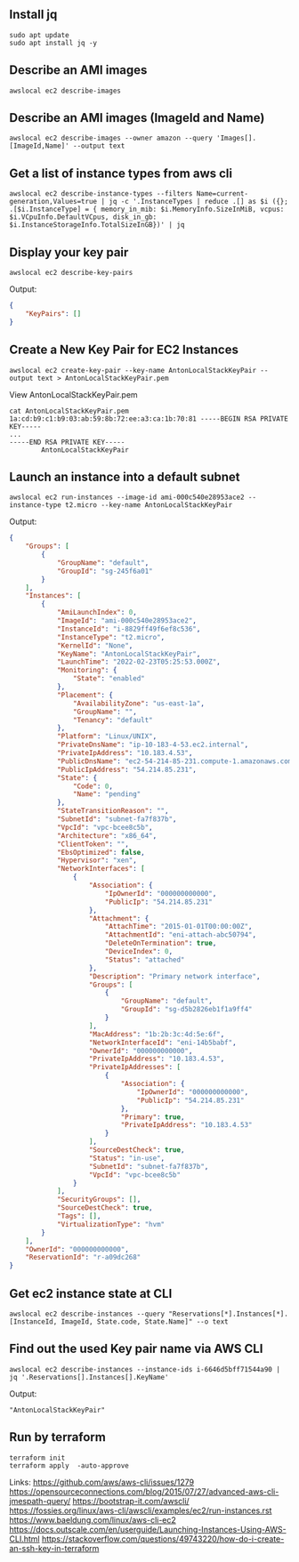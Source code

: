 ## Install jq
```
sudo apt update
sudo apt install jq -y
```

## Describe an AMI images
```
awslocal ec2 describe-images
```

## Describe an AMI images (ImageId and Name)

```
awslocal ec2 describe-images --owner amazon --query 'Images[].[ImageId,Name]' --output text
```

## Get a list of instance types from aws cli
```
awslocal ec2 describe-instance-types --filters Name=current-generation,Values=true | jq -c '.InstanceTypes | reduce .[] as $i ({}; .[$i.InstanceType] = { memory_in_mib: $i.MemoryInfo.SizeInMiB, vcpus: $i.VCpuInfo.DefaultVCpus, disk_in_gb: $i.InstanceStorageInfo.TotalSizeInGB})' | jq
```

## Display your key pair
```
awslocal ec2 describe-key-pairs
```
Output:
```json
{
    "KeyPairs": []
}
```

## Create a New Key Pair for EC2 Instances
```
awslocal ec2 create-key-pair --key-name AntonLocalStackKeyPair --output text > AntonLocalStackKeyPair.pem
```
View AntonLocalStackKeyPair.pem
```
cat AntonLocalStackKeyPair.pem
1a:cd:b9:c1:b9:03:ab:59:8b:72:ee:a3:ca:1b:70:81 -----BEGIN RSA PRIVATE KEY-----
...
-----END RSA PRIVATE KEY-----
        AntonLocalStackKeyPair
```

## Launch an instance into a default subnet
```
awslocal ec2 run-instances --image-id ami-000c540e28953ace2 --instance-type t2.micro --key-name AntonLocalStackKeyPair
```
Output:
```json
{
    "Groups": [
        {
            "GroupName": "default",
            "GroupId": "sg-245f6a01"
        }
    ],
    "Instances": [
        {
            "AmiLaunchIndex": 0,
            "ImageId": "ami-000c540e28953ace2",
            "InstanceId": "i-8829ff49f6ef8c536",
            "InstanceType": "t2.micro",
            "KernelId": "None",
            "KeyName": "AntonLocalStackKeyPair",
            "LaunchTime": "2022-02-23T05:25:53.000Z",
            "Monitoring": {
                "State": "enabled"
            },
            "Placement": {
                "AvailabilityZone": "us-east-1a",
                "GroupName": "",
                "Tenancy": "default"
            },
            "Platform": "Linux/UNIX",
            "PrivateDnsName": "ip-10-183-4-53.ec2.internal",
            "PrivateIpAddress": "10.183.4.53",
            "PublicDnsName": "ec2-54-214-85-231.compute-1.amazonaws.com",
            "PublicIpAddress": "54.214.85.231",
            "State": {
                "Code": 0,
                "Name": "pending"
            },
            "StateTransitionReason": "",
            "SubnetId": "subnet-fa7f837b",
            "VpcId": "vpc-bcee8c5b",
            "Architecture": "x86_64",
            "ClientToken": "",
            "EbsOptimized": false,
            "Hypervisor": "xen",
            "NetworkInterfaces": [
                {
                    "Association": {
                        "IpOwnerId": "000000000000",
                        "PublicIp": "54.214.85.231"
                    },
                    "Attachment": {
                        "AttachTime": "2015-01-01T00:00:00Z",
                        "AttachmentId": "eni-attach-abc50794",
                        "DeleteOnTermination": true,
                        "DeviceIndex": 0,
                        "Status": "attached"
                    },
                    "Description": "Primary network interface",
                    "Groups": [
                        {
                            "GroupName": "default",
                            "GroupId": "sg-d5b2826eb1f1a9ff4"
                        }
                    ],
                    "MacAddress": "1b:2b:3c:4d:5e:6f",
                    "NetworkInterfaceId": "eni-14b5babf",
                    "OwnerId": "000000000000",
                    "PrivateIpAddress": "10.183.4.53",
                    "PrivateIpAddresses": [
                        {
                            "Association": {
                                "IpOwnerId": "000000000000",
                                "PublicIp": "54.214.85.231"
                            },
                            "Primary": true,
                            "PrivateIpAddress": "10.183.4.53"
                        }
                    ],
                    "SourceDestCheck": true,
                    "Status": "in-use",
                    "SubnetId": "subnet-fa7f837b",
                    "VpcId": "vpc-bcee8c5b"
                }
            ],
            "SecurityGroups": [],
            "SourceDestCheck": true,
            "Tags": [],
            "VirtualizationType": "hvm"
        }
    ],
    "OwnerId": "000000000000",
    "ReservationId": "r-a09dc268"
}
```

## Get ec2 instance state at CLI
```
awslocal ec2 describe-instances --query "Reservations[*].Instances[*].[InstanceId, ImageId, State.code, State.Name]" --o text
```

## Find out the used Key pair name via AWS CLI
```
awslocal ec2 describe-instances --instance-ids i-6646d5bff71544a90 | jq '.Reservations[].Instances[].KeyName'
```
Output:
```
"AntonLocalStackKeyPair"
```

## Run by terraform
```
terraform init
terraform apply  -auto-approve
```


Links:
https://github.com/aws/aws-cli/issues/1279
https://opensourceconnections.com/blog/2015/07/27/advanced-aws-cli-jmespath-query/
https://bootstrap-it.com/awscli/
https://fossies.org/linux/aws-cli/awscli/examples/ec2/run-instances.rst
https://www.baeldung.com/linux/aws-cli-ec2
https://docs.outscale.com/en/userguide/Launching-Instances-Using-AWS-CLI.html
https://stackoverflow.com/questions/49743220/how-do-i-create-an-ssh-key-in-terraform
